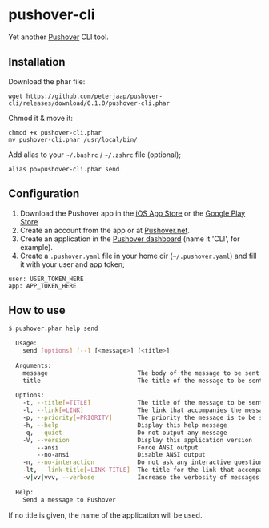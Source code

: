 # pushover-cli

Yet another [Pushover](https://www.pushover.net) CLI tool.

## Installation

Download the phar file:

```
wget https://github.com/peterjaap/pushover-cli/releases/download/0.1.0/pushover-cli.phar
```

Chmod it & move it:

```
chmod +x pushover-cli.phar
mv pushover-cli.phar /usr/local/bin/
```

Add alias to your `~/.bashrc` / `~/.zshrc` file (optional);

```
alias po=pushover-cli.phar send
```

## Configuration

1. Download the Pushover app in the [iOS App Store](https://itunes.apple.com/nl/app/pushover-notifications/id506088175?mt=8) or the [Google Play Store](https://play.google.com/store/apps/details?id=net.superblock.pushover&hl=nl)
1. Create an account from the app or at [Pushover.net](https://www.pushover.net).
1. Create an application in the [Pushover dashboard](https://pushover.net/apps/build) (name it 'CLI', for example).
1. Create a `.pushover.yaml` file in your home dir (`~/.pushover.yaml`) and fill it with your user and app token;

```
user: USER_TOKEN_HERE
app: APP_TOKEN_HERE
```

## How to use

```bash
$ pushover.phar help send

  Usage:
    send [options] [--] [<message>] [<title>]
  
  Arguments:
    message                         The body of the message to be sent [default: ""]
    title                           The title of the message to be sent [default: ""]
  
  Options:
    -t, --title[=TITLE]             The title of the message to be sent
    -l, --link[=LINK]               The link that accompanies the message
    -p, --priority[=PRIORITY]       The priority the message is to be sent with (0 is default, 1 is ignore quiet hours, 2 is repeat until acknowledged) [default: 0]
    -h, --help                      Display this help message
    -q, --quiet                     Do not output any message
    -V, --version                   Display this application version
        --ansi                      Force ANSI output
        --no-ansi                   Disable ANSI output
    -n, --no-interaction            Do not ask any interactive question
    -lt, --link-title[=LINK-TITLE]  The title for the link that accompanies the message
    -v|vv|vvv, --verbose            Increase the verbosity of messages: 1 for normal output, 2 for more verbose output and 3 for debug
  
  Help:
    Send a message to Pushover

```

If no title is given, the name of the application will be used.